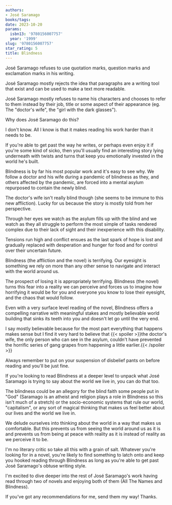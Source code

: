 ```yaml
---
authors:
- José Saramago
books/tags:
date: 2023-10-20
params:
  isbn13: '9780156007757'
  year: '1999'
slug: '9780156007757'
star_rating: 5
title: Blindness
---
```


José Saramago refuses to use quotation marks, question marks and exclamation marks in his writing.

José Saramago mostly rejects the idea that paragraphs are a writing tool that exist and can be used to make a text more readable.

José Saramago mostly refuses to name his characters and chooses to refer to them instead by their job, title or some aspect of their appearance (eg. The "doctor's wife", the "girl with the dark glasses").

Why does José Saramago do this?

<!--more-->

I don't know. All I know is that it makes reading his work harder than it needs to be.

If you're able to get past the way he writes, or perhaps even enjoy it if you're some kind of sicko, then you'll usually find an interesting story lying underneath with twists and turns that keep you emotionally invested in the world he's built.

Blindness is by far his most popular work and it's easy to see why. We follow a doctor and his wife during a pandemic of blindness as they, and others affected by the pandemic, are forced into a mental asylum repurposed to contain the newly blind.

The doctor's wife isn't really blind though (she seems to be immune to this new affliction). Lucky for us because the story is mostly told from her perspective.

Through her eyes we watch as the asylum fills up with the blind and we watch as they all struggle to perform the most simple of tasks rendered complex due to their lack of sight and their inexperience with this disability.

Tensions run high and conflict ensues as the last spark of hope is lost and gradually replaced with desperation and hunger for food and for control over their uncertain future.

Blindness (the affliction and the novel) is terrifying. Our eyesight is something we rely on more than any other sense to navigate and interact with the world around us.

The prospect of losing it is appropriately terrifying. Blindness (the novel) turns this fear into a reality we can perceive and forces us to imagine how horrifying it would be for you and everyone you know to lose their eyesight, and the chaos that would follow.

Even with a very surface level reading of the novel, Blindness offers a compelling narrative with meaningful stakes and mostly believable world building that sinks its teeth into you and doesn't let go until the very end.

I say mostly believable because for the most part everything that happens makes sense but I find it very hard to believe that {{< spoiler >}}the doctor's wife, the only person who can see in the asylum, couldn't have prevented the horrific series of gang grapes from happening a little earlier.{{< /spoiler >}}

Always remember to put on your suspension of disbelief pants on before reading and you'll be just fine.

If you're looking to read Blindness at a deeper level to unpack what José Saramago is trying to say about the world we live in, you can do that too.

The blindness could be an allegory for the blind faith some people put in "God" (Saramago is an atheist and religion plays a role in Blindness so this isn't much of a stretch) or the socio-economic systems that rule our world, "capitalism", or any sort of magical thinking that makes us feel better about our lives and the world we live in.

We delude ourselves into thinking about the world in a way that makes us comfortable. But this prevents us from seeing the world around us as it is and prevents us from being at peace with reality as it is instead of reality as we perceive it to be.

I'm no literary critic so take all this with a grain of salt. Whatever you're looking for in a novel, you're likely to find something to latch onto and keep you hooked reading through Blindness as long as you're able to get past José Saramago's obtuse writing style.

I'm excited to dive deeper into the rest of José Saramago's work having read through two of novels and enjoying both of them (All The Names and Blindness).

If you've got any recommendations for me, send them my way! Thanks.